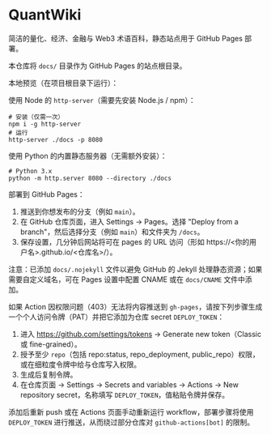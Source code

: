 # QuantWiki

简洁的量化、经济、金融与 Web3 术语百科，静态站点用于 GitHub Pages 部署。

本仓库将 `docs/` 目录作为 GitHub Pages 的站点根目录。

本地预览（在项目根目录下运行）：

使用 Node 的 `http-server`（需要先安装 Node.js / npm）：

```pwsh
# 安装（仅需一次）
npm i -g http-server
# 运行
http-server ./docs -p 8080
```

使用 Python 的内置静态服务器（无需额外安装）：

```pwsh
# Python 3.x
python -m http.server 8080 --directory ./docs
```

部署到 GitHub Pages：

1. 推送到你想发布的分支（例如 `main`）。
2. 在 GitHub 仓库页面，进入 Settings -> Pages。选择 "Deploy from a branch"，然后选择分支（例如 `main`）和文件夹为 `/docs`。
3. 保存设置，几分钟后网站将可在 pages 的 URL 访问（形如 https://<你的用户名>.github.io/<仓库名>/）。

注意：已添加 `docs/.nojekyll` 文件以避免 GitHub 的 Jekyll 处理静态资源；如果需要自定义域名，可在 Pages 设置中配置 CNAME 或在 `docs/CNAME` 文件中添加。

如果 Action 因权限问题（403）无法将内容推送到 `gh-pages`，请按下列步骤生成一个个人访问令牌（PAT）并把它添加为仓库 secret `DEPLOY_TOKEN`：

1. 进入 https://github.com/settings/tokens -> Generate new token（Classic 或 fine-grained）。
2. 授予至少 `repo`（包括 repo:status, repo_deployment, public_repo）权限，或在细粒度令牌中给与仓库写入权限。
3. 生成后复制令牌。
4. 在仓库页面 -> Settings -> Secrets and variables -> Actions -> New repository secret，名称填写 `DEPLOY_TOKEN`，值粘贴令牌并保存。

添加后重新 push 或在 Actions 页面手动重新运行 workflow，部署步骤将使用 `DEPLOY_TOKEN` 进行推送，从而绕过部分仓库对 `github-actions[bot]` 的限制。
